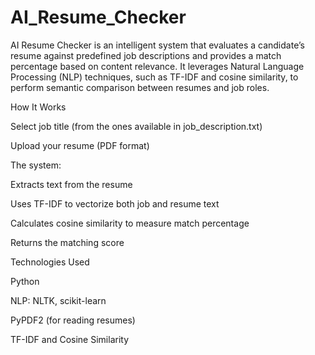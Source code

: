 # AI_Resume_Checker
AI Resume Checker is an intelligent system that evaluates a candidate’s resume against predefined job descriptions and provides a match percentage based on content relevance. It leverages Natural Language Processing (NLP) techniques, such as TF-IDF and cosine similarity, to perform semantic comparison between resumes and job roles.

How It Works

Select job title (from the ones available in job_description.txt)

Upload your resume (PDF format)


The system:

Extracts text from the resume

Uses TF-IDF to vectorize both job and resume text

Calculates cosine similarity to measure match percentage

Returns the matching score


Technologies Used

Python 

NLP: NLTK, scikit-learn

PyPDF2 (for reading resumes)

TF-IDF and Cosine Similarity




